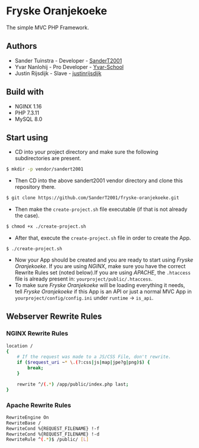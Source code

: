 # Fryske Oranjekoeke
The simple MVC PHP Framework.

## Authors
* Sander Tuinstra - Developer - [SanderT2001](https://github.com/SanderT2001)
* Yvar Nanlohij   - Pro Developer - [Yvar-School](https://github.com/Yvar-School)
* Justin Rijsdijk - Slave - [justinrijsdijk](https://github.com/justinrijsdijk)

## Build with
* NGINX 1.16
* PHP 7.3.11
* MySQL 8.0

## Start using
* CD into your project directory and make sure the following subdirectories are present.
```sh
$ mkdir -p vendor/sandert2001
```
* Then CD into the above sandert2001 vendor directory and clone this repository there.
```sh
$ git clone https://github.com/SanderT2001/fryske-oranjekoeke.git
```
* Then make the `create-project.sh` file executable (if that is not already the case).
```sh
$ chmod +x ./create-project.sh
```
* After that, execute the `create-project.sh` file in order to create the App.
```
$ ./create-project.sh
```
* Now your App should be created and you are ready to start using _Fryske Oranjekoeke_. If you are using _NGINX_, make sure you have the correct Rewrite Rules set (noted below).If you are using _APACHE_, the `.htaccess` file is already present in: `yourproject/public/.htaccess`.
* To make sure _Fryske Oranjekoeke_ will be loading everything it needs, tell _Fryske Oranjekoeke_ if this App is an API or just a normal MVC App in `yourproject/config/config.ini` under `runtime` -> `is_api`.

## Webserver Rewrite Rules
### NGINX Rewrite Rules
```sh
location /
{
    # If the request was made to a JS/CSS File, don't rewrite.
    if ($request_uri ~* \.(?:css|js|map|jpe?g|png)$) {
        break;
    }

    rewrite ^/(.*) /app/public/index.php last;
}
```

### Apache Rewrite Rules
```sh
RewriteEngine On
RewriteBase /
RewriteCond %{REQUEST_FILENAME} !-f
RewriteCond %{REQUEST_FILENAME} !-d
RewriteRule ^(.*)$ /public/ [L]
```
